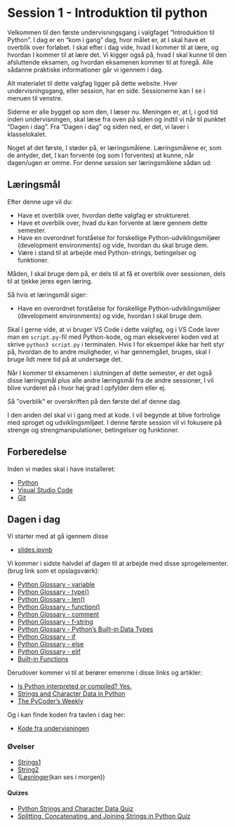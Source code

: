 # Session 1 - Introduktion til python

Velkommen til den første undervisningsgang i valgfaget “Introduktion til Python”. I dag er en “kom i gang” dag, hvor målet er, at I skal have et overblik over forløbet. I skal efter i dag vide, hvad I kommer til at lære, og hvordan I kommer til at lære det. Vi kigger også på, hvad I skal kunne til den afsluttende eksamen, og hvordan eksamenen kommer til at foregå. Alle sådanne praktiske informationer går vi igennem i dag.

Alt materialet til dette valgfag ligger på dette website. Hver undervisningsgang, eller session, har en side. Sessionerne kan I se i menuen til venstre.

Siderne er alle bygget op som den, I læser nu. Meningen er, at I, i god tid inden undervisningen, skal læse fra oven på siden og indtil vi når til punktet “Dagen i dag”. Fra “Dagen i dag” og siden ned, er det, vi laver i klasselokalet.

Noget af det første, I støder på, er læringsmålene. Læringsmålene er, som de antyder, det, I kan forvente (og som I forventes) at kunne, når dagen/ugen er omme. For denne session ser læringsmålene sådan ud:

## Læringsmål

Efter denne uge vil du:
- Have et overblik over, hvordan dette valgfag er struktureret.
- Have et overblik over, hvad du kan forvente at lære gennem dette semester.
- Have en overordnet forståelse for forskellige Python-udviklingsmiljøer (development environments) og vide, hvordan du skal bruge dem.
- Være i stand til at arbejde med Python-strings, betingelser og funktioner.

Måden, I skal bruge dem på, er dels til at få et overblik over sessionen, dels til at tjekke jeres egen læring.

Så hvis et læringsmål siger:
- Have en overordnet forståelse for forskellige Python-udviklingsmiljøer (development environments) og vide, hvordan I skal bruge dem.

Skal I gerne vide, at vi bruger VS Code i dette valgfag, og i VS Code laver man en `script.py`-fil med Python-kode, og man eksekverer koden ved at skrive `python3 script.py` i terminalen. Hvis I for eksempel ikke har helt styr på, hvordan de to andre muligheder, vi har gennemgået, bruges, skal I bruge lidt mere tid på at undersøge det.

Når I kommer til eksamenen i slutningen af dette semester, er det også disse læringsmål plus alle andre læringsmål fra de andre sessioner, I vil blive vurderet på i hvor høj grad I opfylder dem eller ej.

Så "overblik" er overskriften på den første del af denne dag.

I den anden del skal vi i gang med at kode. I vil begynde at blive fortrolige med sproget og udviklingsmiljøet. I denne første session vil vi fokusere på strenge og strengmanipulationer, betingelser og funktioner.

## Forberedelse

Inden vi mødes skal i have installeret:

* [Python](https://www.python.org/downloads/)
* [Visual Studio Code](https://code.visualstudio.com/)
* [Git](https://git-scm.com/downloads)

## Dagen i dag

Vi starter med at gå igennem disse 
* [slides.ipynb](slides_intro.ipynb)

Vi kommer i sidste halvdel af dagen til at arbejde med disse sprogelementer. (brug link som et opslagsværk):
* [Python Glossary - variable](https://realpython.com/ref/glossary/variable/)
* [Python Glossary - type()](https://realpython.com/ref/glossary/type/)
* [Python Glossary - len()](https://realpython.com/ref/builtin-functions/len/)
* [Python Glossary - function()](https://realpython.com/ref/glossary/function/)
* [Python Glossary - comment](https://realpython.com/ref/glossary/comment/) 
* [Python Glossary - f-string](https://realpython.com/ref/glossary/f-string/) 
* [Python Glossary - Python’s Built-in Data Types](https://realpython.com/ref/builtin-types/) 
* [Python Glossary - if](https://realpython.com/ref/keywords/if/) 
* [Python Glossary - else](https://realpython.com/ref/keywords/else/) 
* [Python Glossary - elif](https://realpython.com/ref/keywords/elif/) 
* [Built-in Functions](https://docs.python.org/3/library/functions.html)

Derudover kommer vi til at berører emenrne i disse links og artikler:
* [Is Python interpreted or compiled? Yes.](https://nedbatchelder.com/blog/201803/is_python_interpreted_or_compiled_yes.html)
* [Strings and Character Data in Python](https://realpython.com/python-strings/)
* [The PyCoder’s Weekly](https://pycoders.com/issues/687)

Og i kan finde koden fra tavlen i dag her:
* [Kode fra undervisningen](kode_fra_undervisning.ipynb)

### Øvelser
* [Strings1](string1.ipynb)
* [String2](string2.ipynb)
* ([Løsninger](solutions)(kan ses i morgen))

#### Quizes

* [Python Strings and Character Data Quiz](https://realpython.com/quizzes/python-strings/)
* [Splitting, Concatenating, and Joining Strings in Python Quiz](https://realpython.com/quizzes/python-split-strings/)
